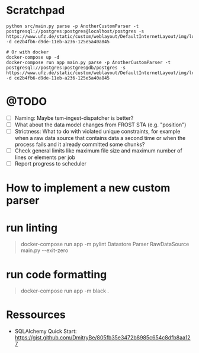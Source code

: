 # Scratchpad

```
python src/main.py parse -p AnotherCustomParser -t postgresql://postgres:postgres@localhost/postgres -s https://www.ufz.de/static/custom/weblayout/DefaultInternetLayout/img/logos/ufz_transparent_de_blue.png -d ce2b4fb6-d9de-11eb-a236-125e5a40a845

# Or with docker
docker-compose up -d
docker-compose run app main.py parse -p AnotherCustomParser -t postgresql://postgres:postgres@db/postgres -s https://www.ufz.de/static/custom/weblayout/DefaultInternetLayout/img/logos/ufz_transparent_de_blue.png -d ce2b4fb6-d9de-11eb-a236-125e5a40a845

```

# @TODO

- [ ] Naming: Maybe tsm-ingest-dispatcher is better?
- [ ] What about the data model changes from FROST STA (e.g. "position")
- [ ] Strictness: What to do with violated unique constraints, for
      example when a raw data source that contains data a second time or
      when the process fails and it already committed some chunks?
- [ ] Check general limits like maximum file size and maximum number of
      lines or elements per job
- [ ] Report progress to scheduler

# How to implement a new custom parser


# run linting

> docker-compose run app -m pylint Datastore Parser RawDataSource main.py --exit-zero

# run code formatting

> docker-compose run app -m black .

# Ressources

- SQLAlchemy Quick Start: https://gist.github.com/DmitryBe/805fb35e3472b8985c654c8dfb8aa127
